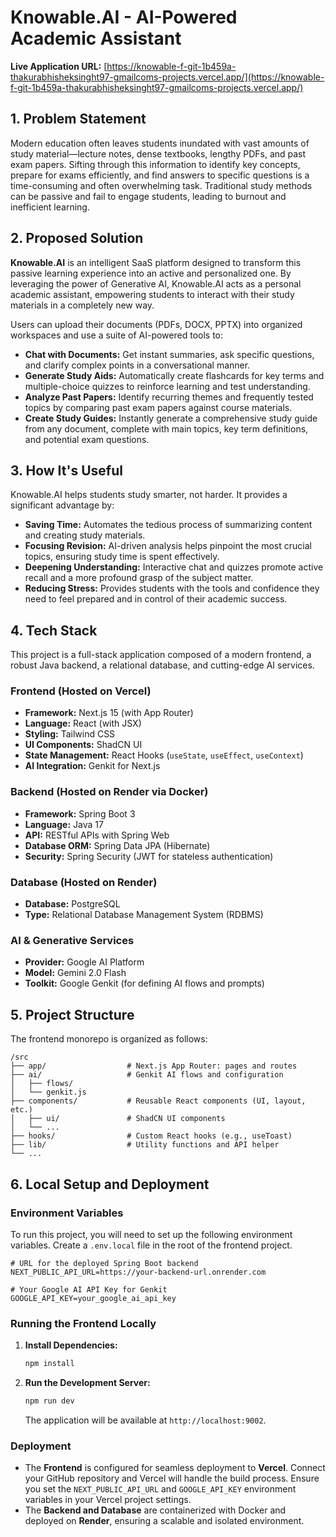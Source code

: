 # Knowable.AI - AI-Powered Academic Assistant

**Live Application URL:** [https://knowable-f-git-1b459a-thakurabhisheksinght97-gmailcoms-projects.vercel.app/](https://knowable-f-git-1b459a-thakurabhisheksinght97-gmailcoms-projects.vercel.app/)

## 1. Problem Statement

Modern education often leaves students inundated with vast amounts of study material—lecture notes, dense textbooks, lengthy PDFs, and past exam papers. Sifting through this information to identify key concepts, prepare for exams efficiently, and find answers to specific questions is a time-consuming and often overwhelming task. Traditional study methods can be passive and fail to engage students, leading to burnout and inefficient learning.

## 2. Proposed Solution

**Knowable.AI** is an intelligent SaaS platform designed to transform this passive learning experience into an active and personalized one. By leveraging the power of Generative AI, Knowable.AI acts as a personal academic assistant, empowering students to interact with their study materials in a completely new way.

Users can upload their documents (PDFs, DOCX, PPTX) into organized workspaces and use a suite of AI-powered tools to:

*   **Chat with Documents:** Get instant summaries, ask specific questions, and clarify complex points in a conversational manner.
*   **Generate Study Aids:** Automatically create flashcards for key terms and multiple-choice quizzes to reinforce learning and test understanding.
*   **Analyze Past Papers:** Identify recurring themes and frequently tested topics by comparing past exam papers against course materials.
*   **Create Study Guides:** Instantly generate a comprehensive study guide from any document, complete with main topics, key term definitions, and potential exam questions.

## 3. How It's Useful

Knowable.AI helps students study smarter, not harder. It provides a significant advantage by:
*   **Saving Time:** Automates the tedious process of summarizing content and creating study materials.
*   **Focusing Revision:** AI-driven analysis helps pinpoint the most crucial topics, ensuring study time is spent effectively.
*   **Deepening Understanding:** Interactive chat and quizzes promote active recall and a more profound grasp of the subject matter.
*   **Reducing Stress:** Provides students with the tools and confidence they need to feel prepared and in control of their academic success.

## 4. Tech Stack

This project is a full-stack application composed of a modern frontend, a robust Java backend, a relational database, and cutting-edge AI services.

### Frontend (Hosted on Vercel)
*   **Framework:** Next.js 15 (with App Router)
*   **Language:** React (with JSX)
*   **Styling:** Tailwind CSS
*   **UI Components:** ShadCN UI
*   **State Management:** React Hooks (`useState`, `useEffect`, `useContext`)
*   **AI Integration:** Genkit for Next.js

### Backend (Hosted on Render via Docker)
*   **Framework:** Spring Boot 3
*   **Language:** Java 17
*   **API:** RESTful APIs with Spring Web
*   **Database ORM:** Spring Data JPA (Hibernate)
*   **Security:** Spring Security (JWT for stateless authentication)

### Database (Hosted on Render)
*   **Database:** PostgreSQL
*   **Type:** Relational Database Management System (RDBMS)

### AI & Generative Services
*   **Provider:** Google AI Platform
*   **Model:** Gemini 2.0 Flash
*   **Toolkit:** Google Genkit (for defining AI flows and prompts)

## 5. Project Structure

The frontend monorepo is organized as follows:
```
/src
├── app/                  # Next.js App Router: pages and routes
├── ai/                   # Genkit AI flows and configuration
│   ├── flows/
│   └── genkit.js
├── components/           # Reusable React components (UI, layout, etc.)
│   ├── ui/               # ShadCN UI components
│   └── ...
├── hooks/                # Custom React hooks (e.g., useToast)
├── lib/                  # Utility functions and API helper
└── ...
```

## 6. Local Setup and Deployment

### Environment Variables
To run this project, you will need to set up the following environment variables. Create a `.env.local` file in the root of the frontend project.

```env
# URL for the deployed Spring Boot backend
NEXT_PUBLIC_API_URL=https://your-backend-url.onrender.com

# Your Google AI API Key for Genkit
GOOGLE_API_KEY=your_google_ai_api_key
```

### Running the Frontend Locally
1.  **Install Dependencies:**
    ```bash
    npm install
    ```
2.  **Run the Development Server:**
    ```bash
    npm run dev
    ```
    The application will be available at `http://localhost:9002`.

### Deployment
*   The **Frontend** is configured for seamless deployment to **Vercel**. Connect your GitHub repository and Vercel will handle the build process. Ensure you set the `NEXT_PUBLIC_API_URL` and `GOOGLE_API_KEY` environment variables in your Vercel project settings.
*   The **Backend and Database** are containerized with Docker and deployed on **Render**, ensuring a scalable and isolated environment.
